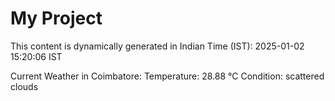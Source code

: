 # My Project

This content is dynamically generated in Indian Time (IST): 2025-01-02 15:20:06 IST


Current Weather in Coimbatore:
Temperature: 28.88 °C
Condition: scattered clouds
